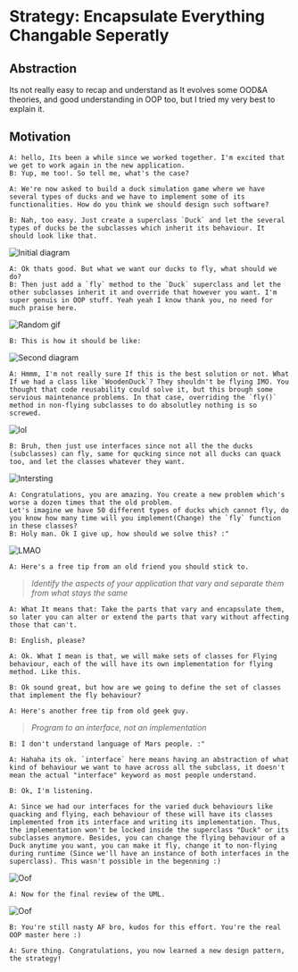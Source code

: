 # Strategy: Encapsulate Everything Changable Seperatly

## Abstraction
Its not really easy to recap and understand as It evolves some OOD&A theories, and good understanding in OOP too, but I tried my very best to explain it.

## Motivation
    A: hello, Its been a while since we worked together. I'm excited that we get to work again in the new application.
    B: Yup, me too!. So tell me, what's the case?

    A: We're now asked to build a duck simulation game where we have several types of ducks and we have to implement some of its functionalities. How do you think we should design such software?

    B: Nah, too easy. Just create a superclass `Duck` and let the several types of ducks be the subclasses which inherit its behaviour. It should look like that.

![Initial diagram](img/first.png)

    A: Ok thats good. But what we want our ducks to fly, what should we do?
    B: Then just add a `fly` method to the `Duck` superclass and let the other subclasses inherit it and override that however you want. I'm super genuis in OOP stuff. Yeah yeah I know thank you, no need for much praise here.

![Random gif](img/supa-hot-fire.gif)

    B: This is how it should be like:

![Second diagram](img/second.png)

    A: Hmmm, I'm not really sure If this is the best solution or not. What If we had a class like `WoodenDuck`? They shouldn't be flying IMO. You thought that code reusability could solve it, but this brough some servious maintenance problems. In that case, overriding the `fly()` method in non-flying subclasses to do absolutley nothing is so screwed. 

![lol](img/wtf-part1.png) 

    B: Bruh, then just use interfaces since not all the the ducks (subclasses) can fly, same for qucking since not all ducks can quack too, and let the classes whatever they want.


![Intersting](img/fourth.png) 

    A: Congratulations, you are amazing. You create a new problem which's worse a dozen times that the old problem.
    Let's imagine we have 50 different types of ducks which cannot fly, do you know how many time will you implement(Change) the `fly` function in these classes?
    B: Holy man. Ok I give up, how should we solve this? :"

![LMAO](img/memes-risitas.gif)

    A: Here's a free tip from an old friend you should stick to.
> *Identify the aspects of your application that vary and separate them from what stays the same*

    A: What It means that: Take the parts that vary and encapsulate them, so later you can alter or extend the parts that vary without affecting those that can't.

    B: English, please?

    A: Ok. What I mean is that, we will make sets of classes for Flying behaviour, each of the will have its own implementation for flying method. Like this.

    B: Ok sound great, but how are we going to define the set of classes that implement the fly behaviour?

    A: Here's another free tip from old geek guy.

> _Program to an interface, not an implementation_

    B: I don't understand language of Mars people. :"

    A: Hahaha its ok. `interface` here means having an abstraction of what kind of behaviour we want to have across all the subclass, it doesn't mean the actual "interface" keyword as most people understand.

    B: Ok, I'm listening.

    A: Since we had our interfaces for the varied duck behaviours like quacking and flying, each behaviour of these will have its classes implemented from its interface and writing its implementation. Thus, the implementation won't be locked inside the superclass "Duck" or its subclasses anymore. Besides, you can change the flying behaviour of a Duck anytime you want, you can make it fly, change it to non-flying during runtime (Since we'll have an instance of both interfaces in the superclass). This wasn't possible in the begenning :) 

![Oof](img/fifth.png) 

    A: Now for the final review of the UML.

![Oof](img/sixth.png) 

    B: You're still nasty AF bro, kudos for this effort. You're the real OOP master here :)

    A: Sure thing. Congratulations, you now learned a new design pattern, the strategy!